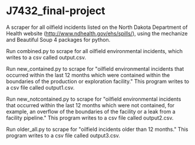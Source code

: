 # J7432_final-project
A scraper for all oilfield incidents listed on the North Dakota Department of Health website (http://www.ndhealth.gov/ehs/spills/), using the mechanize and Beautiful Soup 4 packages for python.

Run combined.py to scrape for all oilfield environmental incidents, which writes to a csv called output.csv.

Run new_contained.py to scrape for "oilfield environmental incidents that occurred within the last 12 months which were contained within the boundaries of the production or exploration facility." This program writes to a csv file called output1.csv.

Run new_notcontained.py to scrape for "oilfield environmental incidents that occurred within the last 12 months which were not contained, for example, an overflow of the boundaries of the facility or a leak from a facility pipeline." This program writes to a csv file called output2.csv.

Run older_all.py to scrape for "oilfield incidents older than 12 months." This program writes to a csv file called output3.csv.
